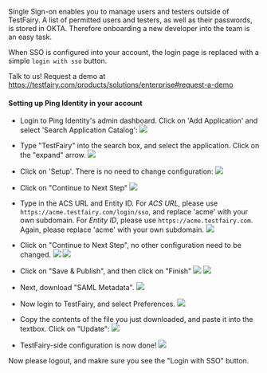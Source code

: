 Single Sign-on enables you to manage users and testers outside of TestFairy. A list of permitted users and testers, as well as their passwords, is stored in OKTA. Therefore onboarding a new developer into the team is an easy task.

When SSO is configured into your account, the login page is replaced with a simple `login with sso` button.

Talk to us! Request a demo at https://testfairy.com/products/solutions/enterprise#request-a-demo

#### Setting up Ping Identity in your account

- Login to Ping Identity's admin dashboard. Click on 'Add Application' and select 'Search Application Catalog':
  ![](https://docs.testfairy.com/img/sso/pingidentity/ping-identity-1.png)
 
- Type "TestFairy" into the search box, and select the application. Click on the "expand" arrow.
  ![](https://docs.testfairy.com/img/sso/pingidentity/ping-identity-2.png)
 
- Click on 'Setup'. There is no need to change configuration:
  ![](https://docs.testfairy.com/img/sso/pingidentity/ping-identity-3.png)
    
- Click on "Continue to Next Step"
  ![](https://docs.testfairy.com/img/sso/pingidentity/ping-identity-4.png)
  
- Type in the ACS URL and Entity ID. For *ACS URL*, please use `https://acme.testfairy.com/login/sso`, and replace 'acme' with your own subdomain. For *Entity ID*, please use `https://acme.testfairy.com`. Again, please replace 'acme' with your own subdomain.
  ![](https://docs.testfairy.com/img/sso/pingidentity/ping-identity-5.png)

- Click on "Continue to Next Step", no other configuration need to be changed.
  ![](https://docs.testfairy.com/img/sso/pingidentity/ping-identity-6.png)
  ![](https://docs.testfairy.com/img/sso/pingidentity/ping-identity-7.png)
  
- Click on "Save & Publish", and then click on "Finish"
  ![](https://docs.testfairy.com/img/sso/pingidentity/ping-identity-8.png)
  ![](https://docs.testfairy.com/img/sso/pingidentity/ping-identity-9.png)

- Next, download "SAML Metadata".
  ![](https://docs.testfairy.com/img/sso/pingidentity/ping-identity-10.png)
  
- Now login to TestFairy, and select Preferences.
  ![](https://docs.testfairy.com/img/sso/pingidentity/ping-identity-11.png)
  
- Copy the contents of the file you just downloaded, and paste it into the textbox. Click on "Update":
  ![](https://docs.testfairy.com/img/sso/pingidentity/ping-identity-12.png)
  
- TestFairy-side configuration is now done!
  ![](https://docs.testfairy.com/img/sso/pingidentity/ping-identity-13.png)

Now please logout, and makre sure you see the "Login with SSO" button.

